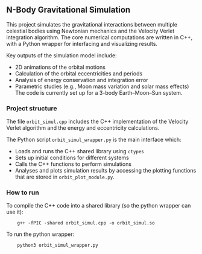 
## N-Body Gravitational Simulation

This project simulates the gravitational interactions between multiple celestial bodies using Newtonian mechanics and the Velocity Verlet integration algorithm. The core numerical computations are written in C++, with a Python wrapper for interfacing and visualizing results.

Key outputs of the simulation model include: 
- 2D animations of the orbital motions 
- Calculation of the orbital eccentricities and periods
- Analysis of energy conservation and integration error 
- Parametric studies (e.g., Moon mass variation and solar mass effects)
The code is currently set up for a 3-body Earth–Moon–Sun system.

### Project structure

The file `orbit_simul.cpp` includes the C++ implementation of the Velocity Verlet algorithm and the energy and eccentricity calculations. 

The Python script `orbit_simul_wrapper.py` is the main interface which: 
- Loads and runs the C++ shared library using `ctypes`
- Sets up initial conditions for different systems
- Calls the C++ functions to perform simulations
- Analyses and plots simulation results by accessing the plotting functions that are stored in `orbit_plot_module.py`.


### How to run

To compile the C++ code into a shared library (so the python wrapper can use it):

        g++ -fPIC -shared orbit_simul.cpp -o orbit_simul.so

To run the python wrapper:

        python3 orbit_simul_wrapper.py